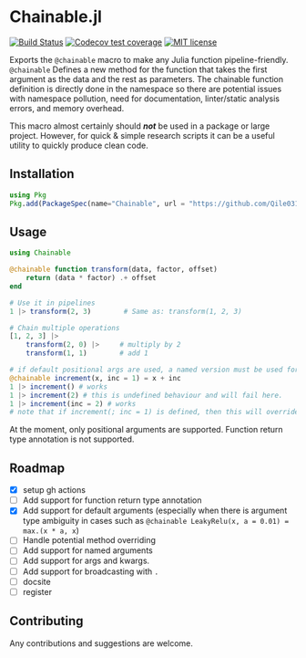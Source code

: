 # Chainable.jl

[![Build Status](https://github.com/Qile0317/Chainable.jl/actions/workflows/CI.yml/badge.svg?branch=main)](https://github.com/Qile0317/Chainable.jl/actions/workflows/CI.yml?query=branch%3Amain)
[![Codecov test coverage](https://codecov.io/gh/Qile0317/Chainable.jl/branch/main/graph/badge.svg)](https://app.codecov.io/gh/Qile0317/Chainable.jl?branch=main)
[![MIT license](https://img.shields.io/badge/license-MIT-green.svg)](https://github.com/Qile0317/Chainable.jl/LICENSE)

<!-- [![Latest Release](https://img.shields.io/github/release/Qile0317/Chainable.jl.svg)](https://github.com/Qile0317/Chainable.jl/releases/latest)
[![Documentation](https://img.shields.io/badge/docs-stable-blue.svg)](https://qile0317.github.io/Chainable) -->

Exports the `@chainable` macro to make any Julia function pipeline-friendly. `@chainable` Defines a new method for the function that takes the first argument as the data and the rest as parameters. The chainable function definition is directly done in the namespace so there are potential issues with namespace pollution, need for documentation, linter/static analysis errors, and memory overhead.

This macro almost certainly should ***not*** be used in a package or large project. However, for quick & simple research scripts it can be a useful utility to quickly produce clean code.

## Installation

```julia
using Pkg
Pkg.add(PackageSpec(name="Chainable", url = "https://github.com/Qile0317/Chainable.jl.git"))
```

## Usage

```julia
using Chainable

@chainable function transform(data, factor, offset)
    return (data * factor) .+ offset
end

# Use it in pipelines
1 |> transform(2, 3)        # Same as: transform(1, 2, 3)

# Chain multiple operations
[1, 2, 3] |> 
    transform(2, 0) |>     # multiply by 2
    transform(1, 1)        # add 1

# if default positional args are used, a named version must be used for piping
@chainable increment(x, inc = 1) = x + inc
1 |> increment() # works
1 |> increment(2) # this is undefined behaviour and will fail here.
1 |> increment(inc = 2) # works
# note that if increment(; inc = 1) is defined, then this will override the existing definition.
```

At the moment, only positional arguments are supported. Function return type annotation is not supported.

## Roadmap

- [x] setup gh actions
- [ ] Add support for function return type annotation
- [x] Add support for default arguments (especially when there is argument type ambiguity in cases such as `@chainable LeakyRelu(x, a = 0.01) = max.(x * a, x`)
- [ ] Handle potential method overriding
- [ ] Add support for named arguments
- [ ] Add support for args and kwargs.
- [ ] Add support for broadcasting with `.`
- [ ] docsite
- [ ] register

## Contributing

Any contributions and suggestions are welcome.
